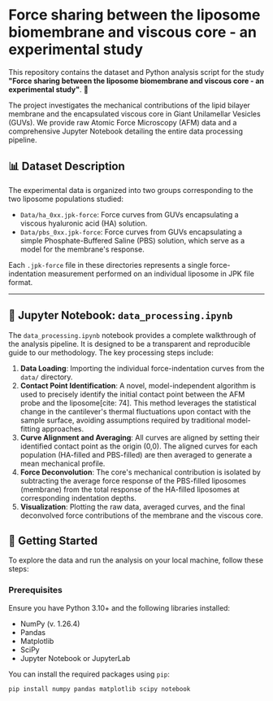 # Force sharing between the liposome biomembrane and viscous core - an experimental study

This repository contains the dataset and Python analysis script for the study **"Force sharing between the liposome biomembrane and viscous core - an experimental study"**. 🧪

The project investigates the mechanical contributions of the lipid bilayer membrane and the encapsulated viscous core in Giant Unilamellar Vesicles (GUVs). We provide raw Atomic Force Microscopy (AFM) data and a comprehensive Jupyter Notebook detailing the entire data processing pipeline.

## 📊 Dataset Description

The experimental data is organized into two groups corresponding to the two liposome populations studied:
* `Data/ha_0xx.jpk-force`: Force curves from GUVs encapsulating a viscous hyaluronic acid (HA) solution.
* `Data/pbs_0xx.jpk-force`: Force curves from GUVs encapsulating a simple Phosphate-Buffered Saline (PBS) solution, which serve as a model for the membrane's response.

Each `.jpk-force` file in these directories represents a single force-indentation measurement performed on an individual liposome in JPK file format. 

---

## 🐍 Jupyter Notebook: `data_processing.ipynb`

The `data_processing.ipynb` notebook provides a complete walkthrough of the analysis pipeline. It is designed to be a transparent and reproducible guide to our methodology. The key processing steps include:

1.  **Data Loading**: Importing the individual force-indentation curves from the `data/` directory.
2.  **Contact Point Identification**: A novel, model-independent algorithm is used to precisely identify the initial contact point between the AFM probe and the liposome[cite: 74]. This method leverages the statistical change in the cantilever's thermal fluctuations upon contact with the sample surface, avoiding assumptions required by traditional model-fitting approaches.
3.  **Curve Alignment and Averaging**: All curves are aligned by setting their identified contact point as the origin (0,0). The aligned curves for each population (HA-filled and PBS-filled) are then averaged to generate a mean mechanical profile.
4.  **Force Deconvolution**: The core's mechanical contribution is isolated by subtracting the average force response of the PBS-filled liposomes (membrane) from the total response of the HA-filled liposomes at corresponding indentation depths.
5.  **Visualization**: Plotting the raw data, averaged curves, and the final deconvolved force contributions of the membrane and the viscous core.


## 🚀 Getting Started

To explore the data and run the analysis on your local machine, follow these steps:

### Prerequisites

Ensure you have Python 3.10+ and the following libraries installed:
* NumPy (v. 1.26.4)
* Pandas
* Matplotlib
* SciPy
* Jupyter Notebook or JupyterLab

You can install the required packages using `pip`:
```bash
pip install numpy pandas matplotlib scipy notebook
